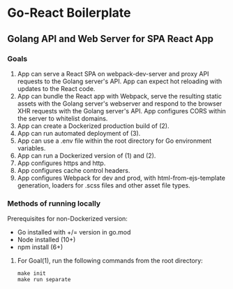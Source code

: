 # Go-React Boilerplate

## Golang API and Web Server for SPA React App

### Goals
<ol>
<li>App can serve a React SPA on webpack-dev-server and proxy API requests to the Golang server's API. App can expect hot reloading with updates to the React code.</li>
<li>App can bundle the React app with Webpack, serve the resulting static assets with the Golang server's webserver and respond to the browser XHR requests with the Golang server's API. App configures CORS within the server to whitelist domains.</li>
<li>App can create a Dockerized production build of (2).</li>
<li>App can run automated deployment of (3).</li>
<li>App can use a .env file within the root directory for Go environment variables.</li>
<li>App can run a Dockerized version of (1) and (2).</li>
<li>App configures https and http.</li>
<li>App configures cache control headers.</li>
<li>App configures Webpack for dev and prod, with html-from-ejs-template generation, loaders for .scss files and other asset file types.
</ol>

### Methods of running locally

Prerequisites for non-Dockerized version:

<ul>
<li>Go installed with +/= version in go.mod</li>
<li>Node installed (10+)</li>
<li>npm install (6+)</li>
</ul>


<ol>
<li>For Goal(1), run the following commands from the root directory:

```
make init
make run separate
```
</li>
